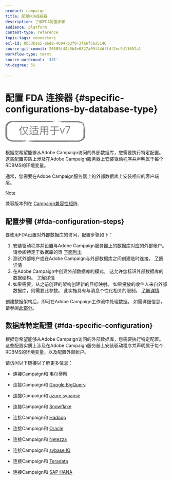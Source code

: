 ```yaml
---
product: campaign
title: 配置FDA连接器
description: 了解FDA配置步骤
audience: platform
content-type: reference
topic-tags: connectors
exl-id: 0b53b165-a6d8-4604-b3f0-3fa6fce35146
source-git-commit: 20509f44c5b8e0827a09f44dffdf2ec9d11652a1
workflow-type: tm+mt
source-wordcount: '331'
ht-degree: 5%

---
```


# 配置 FDA 连接器 {#specific-configurations-by-database-type}

![](../../assets/v7-only.svg)

根据您希望能够从Adobe Campaign访问的外部数据库，您需要执行特定配置。 这些配置实质上涉及在Adobe Campaign服务器上安装驱动程序并声明属于每个RDBMS的环境变量。

通常，您需要在Adobe Campaign服务器上的外部数据库上安装相应的客户端层。

>[!NOTE]
>
>兼容版本列在 [Campaign兼容性矩阵](../../rn/using/compatibility-matrix.md#FederatedDataAccessFDA).

## 配置步骤 {#fda-configuration-steps}

要使用FDA设置对外部数据库的访问，配置步骤如下：

1. 安装驱动程序并设置与Adobe Campaign服务器上的数据库对应的外部帐户。 请参阅特定于数据库的页 [下面列出](#fda-specific-configuration)
1. 测试外部帐户或在Adobe Campaign与外部数据库之间创建临时连接。 [了解详情](../../installation/using/connecting-to-database.md)
1. 在Adobe Campaign中创建外部数据库的模式。 这允许您标识外部数据库的数据结构。 [了解详情](../../installation/using/creating-data-schema.md)
1. 如果需要，从之前创建的架构创建新的目标映射。 如果投放的收件人来自外部数据库，则需要此参数。 此实施具有与消息个性化相关的限制。 [了解详情](../../installation/using/defining-data-mapping.md)

创建数据架构后，即可在Adobe Campaign工作流中处理数据。 如需详细信息，请参阅[此部分](../../workflow/using/accessing-an-external-database--fda-.md)。

## 数据库特定配置 {#fda-specific-configuration}

根据您希望能够从Adobe Campaign访问的外部数据库，您需要执行特定配置。 这些配置实质上涉及在Adobe Campaign服务器上安装驱动程序并声明属于每个RDBMS的环境变量，以及配置外部帐户。

请访问以下链接以了解更多信息：

* 连接Campaign和 [韦尔蒂察](../../installation/using/configure-fda-vertica.md)

* 连接Campaign和 [Google BigQuery](../../installation/using/configure-fda-google-big-query.md)

* 连接Campaign和 [azure synapse](../../installation/using/configure-fda-synapse.md)

* 连接Campaign和 [Snowflake](../../installation/using/configure-fda-snowflake.md)

* 连接Campaign和 [Hadoop](../../installation/using/configure-fda-hadoop.md)

* 连接Campaign和 [Oracle](../../installation/using/configure-fda-oracle.md)

* 连接Campaign和 [Netezza](../../installation/using/configure-fda-netezza.md)

* 连接Campaign和 [sybase IQ](../../installation/using/configure-fda-sybase.md)

* 连接Campaign和 [Teradata](../../installation/using/configure-fda-teradata.md)

* 连接Campaign和 [SAP HANA](../../installation/using/configure-fda-sap-hana.md)
